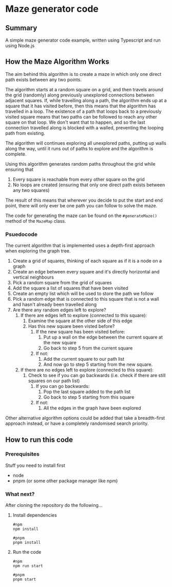 # Maze generator code

## Summary

A simple maze generator code example, written using Typescript and run using Node.js

## How the Maze Algorithm Works

The aim behind this algorithm is to create a maze in which only one direct path exists between any two points.

The algorithm starts at a random square on a grid, and then travels around the grid (randomly) along previously unexplored connections between adjacent squares. If, while travelling along a path, the algorithm ends up at a square that it has visited before, then this means that the algorithm has travelled in a loop. The existence of a path that loops back to a previously visited square means that two paths can be followed to reach any other square on that loop. We don't want that to happen, and so the last connection travelled along is blocked with a walled, preventing the looping path from existing.

The algorithm will continues exploring all unexplored paths, putting up walls along the way, until it runs out of paths to explore and the algorithm is complete.

Using this algorithm generates random paths throughout the grid while ensuring that 
1. Every square is reachable from every other square on the grid
2. No loops are created (ensuring that only one direct path exists between any two squares)

The result of this means that wherever you decide to put the start and end point, there will only ever be one path you can follow to solve the maze.

The code for generating the maze can be found on the `#generateMaze()` method of the `MazeMap` class.

### Psuedocode

The current algorithm that is implemented uses a depth-first approach when exploring the graph tree.

1.  Create a grid of squares, thinking of each square as if it is a node on a graph
2.  Create an edge between every square and it's directly horizontal and vertical neighbours 
3.  Pick a random square from the grid of squares
4.  Add the square a list of squares that have been visited
5.  Create an empty list which will be used to store the path we follow
6.  Pick a random edge that is connected to this square that is not a wall and hasn't already been travelled along
7.  Are there any random edges left to explore?
    1.  If there are edges left to explore (connected to this square):
        1.  Examine the square at the other side of this edge
        2.  Has this new square been visted before?
            1.  If the new square has been visited before:
                1. Put up a wall on the edge between the current square at the new square
                2. Go back to step 5 from the current square
            2.  If not:
                1. Add the current square to our path list
                2. And now go to step 5 starting from the new square.
    2.  If there are no edges left to explore (connected to this square):
        1. Check to see if you can go backwards (i.e. check if there are still squares on our path list)
            1.  If you can go backwards:
                1.  Pop the last square added to the path list
                2.  Go back to step 5 starting from this square
            2.  If not:
                1. All the edges in the graph have been explored

Other alternative algorithm options could be added that take a breadth-first approach instead, or have a completely randomised search priority.

## How to run this code

### Prerequisites

Stuff you need to install first

- node
- pnpm (or some other package manager like npm)

### What next?

After cloning the repository do the following...

1.  Install dependencies

    ```
    #npm
    npm install

    #pnpm
    pnpm install
    ```

2.  Run the code

    ```
    #npm
    npm run start

    #pnpm
    pnpm start
    ```

